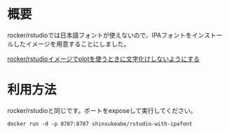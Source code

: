 # 概要

rocker/rstudioでは日本語フォントが使えないので、IPAフォントをインストールしたイメージを用意することにしました。

[rocker/rstudioイメージでplotを使うときに文字化けしないようにする](http://mao-instantlife.hatenablog.com/entry/2016/09/21/rocker/rstudio%E3%82%A4%E3%83%A1%E3%83%BC%E3%82%B8%E3%81%A7plot%E3%82%92%E4%BD%BF%E3%81%86%E3%81%A8%E3%81%8D%E3%81%AB%E6%96%87%E5%AD%97%E5%8C%96%E3%81%91%E3%81%97%E3%81%AA%E3%81%84%E3%82%88)

# 利用方法

rocker/rstudioと同じです。ポートをexposeして実行してください。

```
docker run -d -p 8787:8787 shinsukeabe/rstudio-with-ipafont
```
